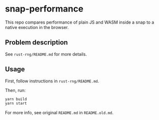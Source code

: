 # snap-performance

This repo compares performance of plain JS and WASM inside a snap to a native execution in the browser.

## Problem description

See `rust-rng/README.md` for more details.

## Usage

First, follow instructions in `rust-rng/README.md`.

Then, run:

```bash
yarn build
yarn start
```

For more info, see original `README.md` in `README.old.md`.
